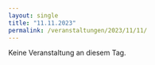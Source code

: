 ```yaml
---
layout: single
title: "11.11.2023"
permalink: /veranstaltungen/2023/11/11/
---
```


Keine Veranstaltung an diesem Tag.
